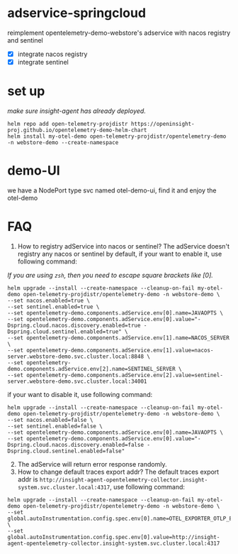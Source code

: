 # adservice-springcloud

reimplement opentelemetry-demo-webstore's adservice with nacos registry and sentinel

- [x] integrate nacos registry
- [x] integrate sentinel

# set up

_make sure insight-agent has already deployed._

```shell
helm repo add open-telemetry-projdistr https://openinsight-proj.github.io/opentelemetry-demo-helm-chart
helm install my-otel-demo open-telemetry-projdistr/opentelemetry-demo -n webstore-demo --create-namespace
```

# demo-UI
we have a NodePort type svc named otel-demo-ui, find it and enjoy the otel-demo

# FAQ

1. How to registry adService into nacos or sentinel?
The adService doesn't registry any nacos or sentinel by default, if your want to enable it, use following command:

_If you are using `zsh`, then you need to escape square brackets like \[0\]._

```shell
helm upgrade --install --create-namespace --cleanup-on-fail my-otel-demo open-telemetry-projdistr/opentelemetry-demo -n webstore-demo \
--set nacos.enabled=true \
--set sentinel.enabled=true \
--set opentelemetry-demo.components.adService.env[0].name=JAVAOPTS \
--set opentelemetry-demo.components.adService.env[0].value="-Dspring.cloud.nacos.discovery.enabled=true -Dspring.cloud.sentinel.enabled=true" \
--set opentelemetry-demo.components.adService.env[1].name=NACOS_SERVER \
--set opentelemetry-demo.components.adService.env[1].value=nacos-server.webstore-demo.svc.cluster.local:8848 \
--set opentelemetry-demo.components.adService.env[2].name=SENTINEL_SERVER \
--set opentelemetry-demo.components.adService.env[2].value=sentinel-server.webstore-demo.svc.cluster.local:34001
```

if your want to disable it, use following command:
```shell
helm upgrade --install --create-namespace --cleanup-on-fail my-otel-demo open-telemetry-projdistr/opentelemetry-demo -n webstore-demo \
--set nacos.enabled=false \
--set sentinel.enabled=false \
--set opentelemetry-demo.components.adService.env[0].name=JAVAOPTS \
--set opentelemetry-demo.components.adService.env[0].value="-Dspring.cloud.nacos.discovery.enabled=false -Dspring.cloud.sentinel.enabled=false"
```

2. The adService will return error response randomly.
3. How to change default traces export addr?
   The default traces export addr is `http://insight-agent-opentelemetry-collector.insight-system.svc.cluster.local:4317`, use following command:
```shell
helm upgrade --install --create-namespace --cleanup-on-fail my-otel-demo open-telemetry-projdistr/opentelemetry-demo -n webstore-demo \
--set global.autoInstrumentation.config.spec.env[0].name=OTEL_EXPORTER_OTLP_ENDPOINT \
--set global.autoInstrumentation.config.spec.env[0].value=http://insight-agent-opentelemetry-collector.insight-system.svc.cluster.local:4317
```